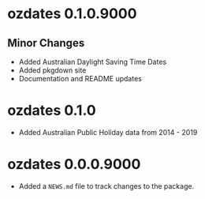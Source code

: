# ozdates 0.1.0.9000  

## Minor Changes  
* Added Australian Daylight Saving Time Dates  
* Added pkgdown site  
* Documentation and README updates  

# ozdates 0.1.0  

* Added Australian Public Holiday data from 2014 - 2019

# ozdates 0.0.0.9000

* Added a `NEWS.md` file to track changes to the package.
